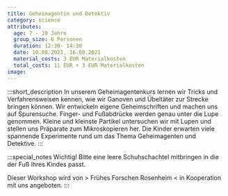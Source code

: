 ```yaml
---
title: Geheimagentin und Detektiv
category: science
attributes:
  age: 7 - 10 Jahre
  group_size: 6 Personen
  duration: 12:30- 14:30
  date: 10.08.2021, 16.08.2021
  material_costs: 3 EUR Materialkosten
  total_costs: 11 EUR + 3 EUR Materialkosten
image:
---
```

:::short_description
In unserem Geheimagentenkurs lernen wir Tricks und Verfahrensweisen kennen, wie wir Ganoven und Übeltäter zur Strecke bringen können. Wir entwickeln eigene Geheimschriften und machen uns auf Spurensuche. Finger- und Fußabdrücke werden genau unter die Lupe genommen. Kleine und kleinste Partikel untersuchen wir mit Lupen und stellen uns Präparate zum Mikroskopieren her. Die Kinder erwarten viele spannende Experimente rund um das Thema Geheimagenten und Detektive.
:::

:::special_notes
Wichtig! Bitte eine leere Schuhschachtel mitbringen in die der Fuß ihres Kindes passt.

Dieser Workshop wird von > Frühes Forschen Rosenheim < in Kooperation mit uns angeboten.
:::
